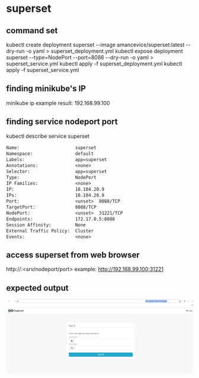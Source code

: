 # superset

## command set
kubectl create deployment superset --image amancevice/superset:latest --dry-run -o yaml > superset_deployment.yml
kubectl expose deployment superset --type=NodePort --port=8088 --dry-run -o yaml > superset_service.yml
kubectl apply -f superset_deployment.yml
kubectl apply -f superset_service.yml


## finding minikube's IP
minikube ip 
example result: 192.168.99.100

## finding service nodeport port
kubectl describe service superset

```
Name:                     superset
Namespace:                default
Labels:                   app=superset
Annotations:              <none>
Selector:                 app=superset
Type:                     NodePort
IP Families:              <none>
IP:                       10.104.20.9
IPs:                      10.104.20.9
Port:                     <unset>  8088/TCP
TargetPort:               8088/TCP
NodePort:                 <unset>  31221/TCP
Endpoints:                172.17.0.5:8088
Session Affinity:         None
External Traffic Policy:  Cluster
Events:                   <none>
```
  
## access superset from web browser
http://<minikube ip>:<srv/nodeport/port>
example: http://192.168.99.100:31221

## expected output
<img src="./superset.jpg">
